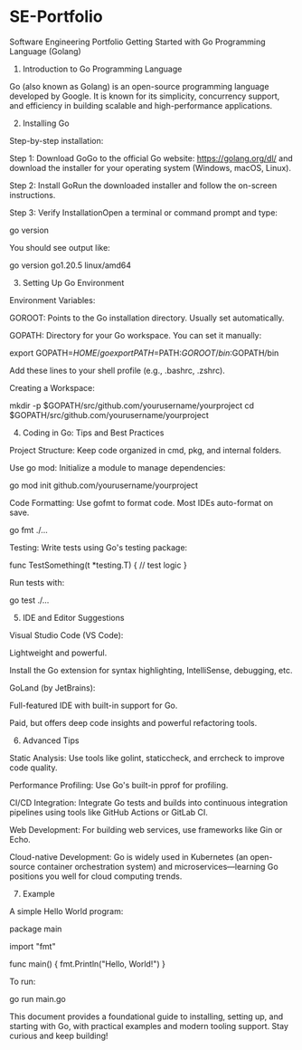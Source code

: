 # SE-Portfolio
Software Engineering Portfolio
Getting Started with Go Programming Language (Golang)

1. Introduction to Go Programming Language

Go (also known as Golang) is an open-source programming language developed by Google. It is known for its simplicity, concurrency support, and efficiency in building scalable and high-performance applications.

2. Installing Go

Step-by-step installation:

Step 1: Download GoGo to the official Go website: https://golang.org/dl/ and download the installer for your operating system (Windows, macOS, Linux).

Step 2: Install GoRun the downloaded installer and follow the on-screen instructions.

Step 3: Verify InstallationOpen a terminal or command prompt and type:

go version

You should see output like:

go version go1.20.5 linux/amd64

3. Setting Up Go Environment

Environment Variables:

GOROOT: Points to the Go installation directory. Usually set automatically.

GOPATH: Directory for your Go workspace. You can set it manually:

export GOPATH=$HOME/go
export PATH=$PATH:$GOROOT/bin:$GOPATH/bin

Add these lines to your shell profile (e.g., .bashrc, .zshrc).

Creating a Workspace:

mkdir -p $GOPATH/src/github.com/yourusername/yourproject
cd $GOPATH/src/github.com/yourusername/yourproject

4. Coding in Go: Tips and Best Practices

Project Structure: Keep code organized in cmd, pkg, and internal folders.

Use go mod: Initialize a module to manage dependencies:

go mod init github.com/yourusername/yourproject

Code Formatting: Use gofmt to format code. Most IDEs auto-format on save.

go fmt ./...

Testing: Write tests using Go's testing package:

func TestSomething(t *testing.T) {
    // test logic
}

Run tests with:

go test ./...

5. IDE and Editor Suggestions

Visual Studio Code (VS Code):

Lightweight and powerful.

Install the Go extension for syntax highlighting, IntelliSense, debugging, etc.

GoLand (by JetBrains):

Full-featured IDE with built-in support for Go.

Paid, but offers deep code insights and powerful refactoring tools.

6. Advanced Tips

Static Analysis: Use tools like golint, staticcheck, and errcheck to improve code quality.

Performance Profiling: Use Go's built-in pprof for profiling.

CI/CD Integration: Integrate Go tests and builds into continuous integration pipelines using tools like GitHub Actions or GitLab CI.

Web Development: For building web services, use frameworks like Gin or Echo.

Cloud-native Development: Go is widely used in Kubernetes (an open-source container orchestration system) and microservices—learning Go positions you well for cloud computing trends.

7. Example

A simple Hello World program:

package main

import "fmt"

func main() {
    fmt.Println("Hello, World!")
}

To run:

go run main.go

This document provides a foundational guide to installing, setting up, and starting with Go, with practical examples and modern tooling support. Stay curious and keep building!